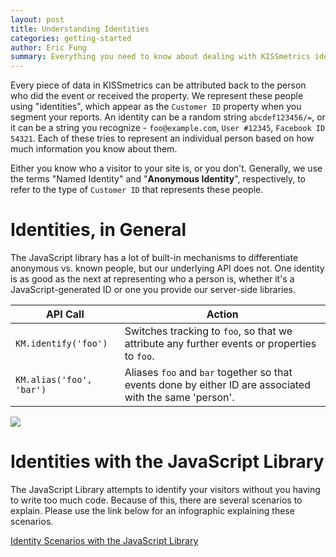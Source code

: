 ```yaml
---
layout: post
title: Understanding Identities
categories: getting-started
author: Eric Fung
summary: Everything you need to know about dealing with KISSmetrics identities.
---
```

Every piece of data in KISSmetrics can be attributed back to the person who did the event or received the property. We represent these people using "identities", which appear as the `Customer ID` property when you segment your reports. An identity can be a random string `abcdef123456/=`, or it can be a string you recognize - `foo@example.com`, `User #12345`, `Facebook ID 54321`. Each of these tries to represent an individual person based on how much information you know about them.

Either you know who a visitor to your site is, or you don't. Generally, we use the terms "Named Identity" and "**Anonymous Identity**", respectively, to refer to the type of `Customer ID` that represents these people.

# Identities, in General

The JavaScript library has a lot of built-in mechanisms to differentiate anonymous vs. known people, but our underlying API does not. One identity is as good as the next at representing who a person is, whether it's a JavaScript-generated ID or one you provide our server-side libraries.

API Call | Action
-------- | ------
`KM.identify('foo')` | Switches tracking to `foo`, so that we attribute any further events or properties to `foo`.
`KM.alias('foo', 'bar')` | Aliases `foo` and `bar` together so that events done by either ID are associated with the same 'person'.

![][alias-regular]

<a name="identities-with-the-javascript-library"></a>
# Identities with the JavaScript Library

The JavaScript Library attempts to identify your visitors without you having to write too much code. Because of this, there are several scenarios to explain. Please use the link below for an infographic explaining these scenarios.

[Identity Scenarios with the JavaScript Library][js-ids-info]

[trackSubmit]: /apis/javascript/javascript-specific#tracking-forms-tracksubmit
[form-fields]: /apis/javascript/javascript-specific#auto-tracking-form-fields
[id-form]: /apis/javascript/javascript-specific#identifying-a-person-from-a-form-field
[url]: /apis/url
[js-specific]: /apis/javascript/javascript-specific
[multiple-domains]: /apis/javascript/tracking-multiple-domains
[js-ids-info]: https://s3.amazonaws.com/kissmetrics-support-files/assets/getting-started/understanding-identities/js-ids.pdf

[alias-regular]: https://s3.amazonaws.com/kissmetrics-support-files/assets/troubleshooting/troubleshooting-identities/alias-regular.png